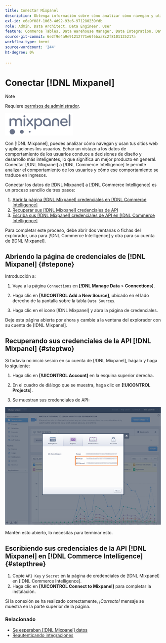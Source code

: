 ```yaml
---
title: Conectar Mixpanel
description: Obtenga información sobre cómo analizar cómo navegan y utilizan los usuarios sus sitios web y aplicaciones.
exl-id: e6a9f08f-1063-4d92-93e6-971280239fdb
role: Admin, Data Architect, Data Engineer, User
feature: Commerce Tables, Data Warehouse Manager, Data Integration, Data Import/Export
source-git-commit: 6e2f9e4a9e91212771e6f6baa8c2f8101125217a
workflow-type: tm+mt
source-wordcount: '244'
ht-degree: 0%

---
```


# Conectar [!DNL Mixpanel]

>[!NOTE]
>
>Requiere [permisos de administrador](../../../administrator/user-management/user-management.md).

![](../../../assets/Mixpanel_logo.png)

Con [!DNL Mixpanel], puedes analizar cómo navegan y usan tus sitios web y aplicaciones los usuarios. Echar un vistazo a los datos de comportamiento de los usuarios conduce a decisiones de diseño y desarrollo más inteligentes, lo que significa un mejor producto en general. Conectar [!DNL Mixpanel] a [!DNL Commerce Intelligence] le permite analizar el comportamiento de los usuarios y cómo ese comportamiento se traduce en ingresos.

Conectar los datos de [!DNL Mixpanel] a [!DNL Commerce Intelligence] es un proceso sencillo de tres pasos:

1. [Abrir la página  [!DNL Mixpanel] credenciales en [!DNL Commerce Intelligence]](#stepone)
1. [Recuperar sus  [!DNL Mixpanel] credenciales de API](#steptwo)
1. [Escriba sus [!DNL Mixpanel] credenciales de API en [!DNL Commerce Intelligence]](#stepthree)

Para completar este proceso, debe abrir dos ventanas o fichas del explorador, una para [!DNL Commerce Intelligence] y otra para su cuenta de [!DNL Mixpanel].

## Abriendo la página de credenciales de [!DNL Mixpanel] {#stepone}

Introducción a:

1. Vaya a la página `Connections` en **[!DNL Manage Data** > **Connections]**.

1. Haga clic en **[!UICONTROL Add a New Source]**, ubicado en el lado derecho de la pantalla sobre la tabla `Data Sources`.

1. Haga clic en el icono [!DNL Mixpanel] y abra la página de credenciales.

Deje esta página abierta por ahora y cambie a la ventana del explorador con su cuenta de [!DNL Mixpanel].

## Recuperando sus credenciales de la API [!DNL Mixpanel] {#steptwo}

Si todavía no inició sesión en su cuenta de [!DNL Mixpanel], hágalo y haga lo siguiente:

1. Haga clic en **[!UICONTROL Account]** en la esquina superior derecha.

1. En el cuadro de diálogo que se muestra, haga clic en **[!UICONTROL Projects]**.

1. Se muestran sus credenciales de API:

![Recuperando credenciales de API de Mixpanel](../../../assets/Mixpanel_API_creds.png)

Mantén esto abierto, lo necesitas para terminar esto.

## Escribiendo sus credenciales de la API [!DNL Mixpanel] en [!DNL Commerce Intelligence] {#stepthree}

1. Copie `API Key` y `Secret` en la página de credenciales de [!DNL Mixpanel] en [!DNL Commerce Intelligence].
1. Haga clic en **[!UICONTROL Connect to Mixpanel]** para completar la instalación.

Si la conexión se ha realizado correctamente, _¡Correcto!_ mensaje se muestra en la parte superior de la página.

### Relacionado

* [Se esperaban  [!DNL Mixpanel] datos](../integrations/mixpanel-data.md)
* [Reautenticando integraciones](https://experienceleague.adobe.com/docs/commerce-knowledge-base/kb/how-to/mbi-reauthenticating-integrations.html)
